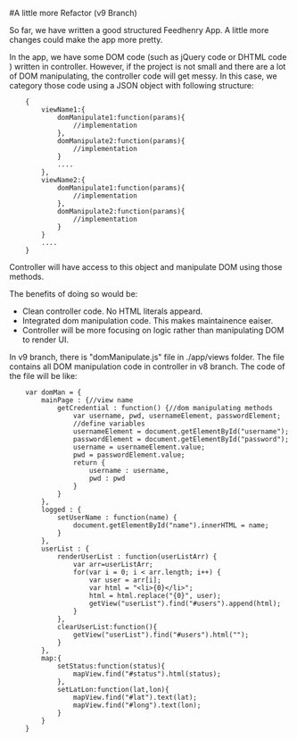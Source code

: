 #A little more Refactor (v9 Branch)

So far, we have written a good structured Feedhenry App. A little more changes could make the app more pretty.

In the app, we have some DOM code (such as jQuery code or DHTML code ) written in controller. However, if the project is not small
and there are a lot of DOM manipulating, the controller code will get messy. In this case, we category those code 
using a JSON object with following structure:

		{
			viewName1:{
				domManipulate1:function(params){
					//implementation
				},
				domManipulate2:function(params){
					//implementation
				}
				....
			},
			viewName2:{
				domManipulate1:function(params){
					//implementation
				},
				domManipulate2:function(params){
					//implementation
				}
			}
			....
		} 
		
Controller will have access to this object and manipulate DOM using those methods.

The benefits of doing so would be:

* Clean controller code. No HTML literals appeard.
* Integrated dom manipulation code. This makes maintainence eaiser.
* Controller will be more focusing on logic rather than manipulating DOM to render UI.

In v9 branch, there is "domManipulate.js" file in ./app/views folder. The file contains all DOM manipulation code in controller in v8 branch. The code of the file will be like: 

		var domMan = {
			mainPage : {//view name
				getCredential : function() {//dom manipulating methods
					var username, pwd, usernameElement, passwordElement;
					//define variables
					usernameElement = document.getElementById("username");
					passwordElement = document.getElementById("password");
					username = usernameElement.value;
					pwd = passwordElement.value;
					return {
						username : username,
						pwd : pwd
					}
				}
			},
			logged : {
				setUserName : function(name) {
					document.getElementById("name").innerHTML = name;
				}
			},
			userList : {
				renderUserList : function(userListArr) {
					var arr=userListArr;
					for(var i = 0; i < arr.length; i++) {
						var user = arr[i];
						var html = "<li>{0}</li>";
						html = html.replace("{0}", user);
						getView("userList").find("#users").append(html);
					}
				},
				clearUserList:function(){
					getView("userList").find("#users").html("");
				}
			},
			map:{
				setStatus:function(status){
					mapView.find("#status").html(status);
				},
				setLatLon:function(lat,lon){
					mapView.find("#lat").text(lat);
					mapView.find("#long").text(lon);
				}
			}
		} 
		
